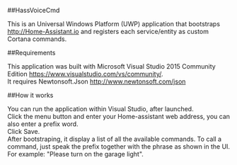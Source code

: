 ##HassVoiceCmd

This is an Universal Windows Platform (UWP) application that bootstraps <a href="http://Home-Assistant.io">http://Home-Assistant.io</a> and registers each service/entity as custom Cortana commands.

##Requirements

This application was built with Microsoft Visual Studio 2015 Community Edition <a href="https://www.visualstudio.com/vs/community/">https://www.visualstudio.com/vs/community/</a>.<br>
It requires Newtonsoft.Json <a href="http://www.newtonsoft.com/json">http://www.newtonsoft.com/json</a>

##How it works

You can run the application within Visual Studio, after launched.<br>
Click the menu button and enter your Home-assistant web address, you can also enter a prefix word.<br>
Click Save.<br>
After bootstraping, it display a list of all the available commands.
To call a command, just speak the prefix together with the phrase as shown in the UI.<br>
For example: "Please turn on the garage light".
